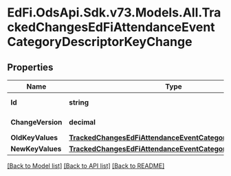# EdFi.OdsApi.Sdk.v73.Models.All.TrackedChangesEdFiAttendanceEventCategoryDescriptorKeyChange

## Properties

Name | Type | Description | Notes
------------ | ------------- | ------------- | -------------
**Id** | **string** | Resource identifier | [optional] 
**ChangeVersion** | **decimal** | Change version | [optional] 
**OldKeyValues** | [**TrackedChangesEdFiAttendanceEventCategoryDescriptorKey**](TrackedChangesEdFiAttendanceEventCategoryDescriptorKey.md) |  | [optional] 
**NewKeyValues** | [**TrackedChangesEdFiAttendanceEventCategoryDescriptorKey**](TrackedChangesEdFiAttendanceEventCategoryDescriptorKey.md) |  | [optional] 

[[Back to Model list]](../../README.md#documentation-for-models) [[Back to API list]](../../README.md#documentation-for-api-endpoints) [[Back to README]](../../README.md)

